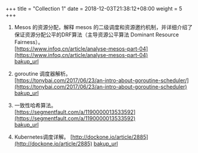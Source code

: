 +++
title = "Collection 1"
date =  2018-12-03T21:38:12+08:00
weight = 5
+++

1. Mesos 的资源分配，解释 mesos 的二级调度和资源邀约机制，并详细介绍了保证资源分配公平的DRF算法（主导资源公平算法 Dominant Resource Fairness）。    
   [https://www.infoq.cn/article/analyse-mesos-part-04](https://www.infoq.cn/article/analyse-mesos-part-04)    
   [bakup_url](https://www.evernote.com/shard/s499/sh/95931a50-240d-4cc7-b36f-2772ea2768c3/be811e866f8889c89ce3a3d6068eefd1)

2. goroutine 调度器解析。    
   [https://tonybai.com/2017/06/23/an-intro-about-goroutine-scheduler/](https://tonybai.com/2017/06/23/an-intro-about-goroutine-scheduler)    
   [bakup_url](https://www.evernote.com/shard/s499/u/0/sh/f27c1cd8-734b-486e-9f7d-7f988b8649eb/7034f2a84388c053628ba819ae0a5ce2)    

3. 一致性哈希算法。    
   [https://segmentfault.com/a/1190000013533592](https://segmentfault.com/a/1190000013533592)    
   [bakup_url](https://www.evernote.com/shard/s499/u/0/sh/ccdca073-3bb3-4179-ae17-413504c76ca6/64b64e5eefbddccbeb367037e36fa7e1)

4. Kubernetes调度详解。
   [http://dockone.io/article/2885](http://dockone.io/article/2885)
   [bakup_url](https://www.evernote.com/shard/s499/u/0/sh/957a3a11-392c-4926-9095-86836c1e5a7e/432392ceb4a9fd2edc29d2fb9979844f)